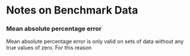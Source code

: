 # Notes on Benchmark Data


### Mean absolute percentage error
Mean absolute percentage error is only valid on sets of data without any true values of zero. For this reason 